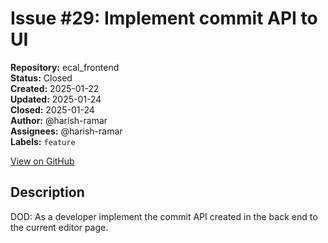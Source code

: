 # Issue #29: Implement commit API to UI

**Repository:** ecal_frontend  
**Status:** Closed  
**Created:** 2025-01-22  
**Updated:** 2025-01-24  
**Closed:** 2025-01-24  
**Author:** @harish-ramar  
**Assignees:** @harish-ramar  
**Labels:** `feature`  

[View on GitHub](https://github.com/Simtestlab/ecal_frontend/issues/29)

## Description

DOD: As a developer implement the commit API created in the back end to the current editor page.